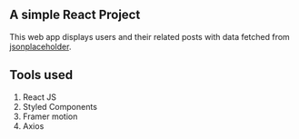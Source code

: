 ## A simple React Project

This web app displays users and their related posts with data fetched from [jsonplaceholder](https://jsonplaceholder.typicode.com). 

## Tools used
1. React JS
2. Styled Components
3. Framer motion
4. Axios
